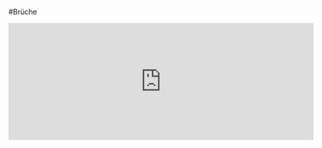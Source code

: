 #Brüche
<iframe scrolling="no" src="https://www.geogebra.org/material/iframe/id/mgE9jkgt/width/600/height/230/border/888888/smb/false/stb/false/stbh/false/ai/false/asb/false/sri/false/rc/false/ld/false/sdz/false/ctl/false" width="600px" height="230px" style="border:0px;"> </iframe>